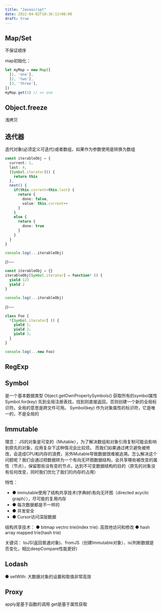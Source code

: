 ```yaml
---
title: "Javascript"
date: 2022-04-02T10:36:11+08:00
draft: true
---
```



## Map/Set

不保证顺序

map初始化：

``` ts
let myMap = new Map([
  [1, 'one'],
  [2, 'two'],
  [3, 'three'],
])
myMap.get(1) // => one
```
 
## Object.freeze

浅拷贝

## 迭代器 

迭代对象(必须定义可迭代)或者数组，如果作为参数使用是转换为数组
```ts
const iterableObj = {
  current: 1, 
  last: 4,
  [Symbol.iterator]() {
    return this
  },
  next() {
    if(this.current<this.last) {
      return {
        done: false, 
        value: this.current++
      }
    }
    else {
      return {
        done: true
      }
    }
  }
}

console.log(...iterableObj)
```

//---

``` ts
const iterableObj = {}
iterableObj[Symbol.iterator] = function* () {
  yield 123
  yield 2
}

console.log(...iterableObj)
```

//---

``` ts
class Foo {
  *[Symbol.iterator] () {
    yield 1;
    yield 2;
    yield 3;
  }
}

console.log(...new Foo)
```

## RegExp

## Symbol

是一个基本数据类型
Object.getOwnPropertySymbols() 获取所有的symbol属性
Symbol.for(key) 先到全局注册表找，找到则直接返回，否则创建一个新的全局标识符。全局的意思是跨文件可用。
Symbol(key) 作为对象属性的标识符，它是唯一的，不是全局的

## Immutable

理念：
JS的对象是可变的（Mutable），为了解决数组和对象引用复制可能会影响到原先的对象，应用复杂下这种情况会比较烦。 而我们如果通过拷贝避免被修改，会造成CPU和内存的浪费，另外Mutable导致数据很难被追溯。怎么解决这个问题呢？我们会通过把数据转为一个有向无环图数据结构，会共享哪些被改变的属性（节点），保留那些没有变的节点，达到不可变数据结构的目的（原先的对象没有任何改变，同时我们优化了我们的内存的占用）

特性：

* ● immutable使用了结构共享技术(字典树\有向无环图（directed acyclic graph）），尽可能的复用内存
* ● 每次数据都是不一样的
* ● 并发安全
* ● Cursor访问深层数据

结构共享技术： 
● bitmap vectro trie(index trie): 高效地访问和修改
● hash array mapped trie(hash trie)

关键词：
toJS(返回普通对象)、fromJS（创建Immutable对象）、is(判断数据是否变化，相比deepCompare性能更好)

## Lodash

● setWith:  大数据对象的设置和取值非常高效

## Proxy

apply是基于函数的调用
get是基于属性获取


